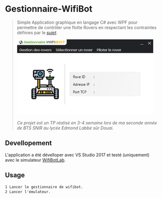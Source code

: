 # Gestionnaire-WifiBot
> Simple Application graphique en langage C# avec WPF pour permettre de contrôler une flotte Rovers en respectant les contraintes définies par le [_sujet_](./Sujet/WIFIBOT_part4.pdf).
>
>![Example screenshot](./Capture.PNG)
>
> _Ce projet est un TP réalisé en 3-4 semaine lors de ma seconde année de BTS SNIR au lycée Edmond Labbé sûr Douai._

## Devellopement
L'application a été dévelloper avec VS Studio 2017 et testé (uniquement) avec le simulateur [WifiBotLab](./Ressources/WifibotLab.zip).

## Usage
```
1 Lancer le gestionnaire de wifibot. 
2 Lancer l'émulateur.
```
